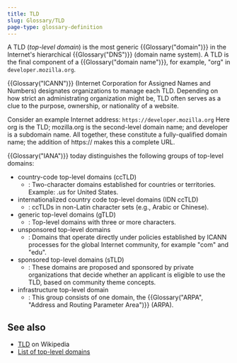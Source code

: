 ```yaml
---
title: TLD
slug: Glossary/TLD
page-type: glossary-definition
---
```


A TLD (_top-level domain_) is the most generic {{Glossary("domain")}} in the Internet's hierarchical {{Glossary("DNS")}} (domain name system). A TLD is the final component of a {{Glossary("domain name")}}, for example, "org" in `developer.mozilla.org`.

{{Glossary("ICANN")}} (Internet Corporation for Assigned Names and Numbers) designates organizations to manage each TLD. Depending on how strict an administrating organization might be, TLD often serves as a clue to the purpose, ownership, or nationality of a website.

Consider an example Internet address: `https://developer.mozilla.org`
Here org is the TLD; mozilla.org is the second-level domain name; and developer is a subdomain name. All together, these constitute a fully-qualified domain name; the addition of https\:// makes this a complete URL.

{{Glossary("IANA")}} today distinguishes the following groups of top-level domains:

- country-code top-level domains (ccTLD)
  - : Two-character domains established for countries or territories. Example: _.us_ for United States.
- internationalized country code top-level domains (IDN ccTLD)
  - : ccTLDs in non-Latin character sets (e.g., Arabic or Chinese).
- generic top-level domains (gTLD)
  - : Top-level domains with three or more characters.
- unsponsored top-level domains
  - : Domains that operate directly under policies established by ICANN processes for the global Internet community, for example "com" and "edu".
- sponsored top-level domains (sTLD)
  - : These domains are proposed and sponsored by private organizations that decide whether an applicant is eligible to use the TLD, based on community theme concepts.
- infrastructure top-level domain
  - : This group consists of one domain, the {{Glossary("ARPA", "Address and Routing Parameter Area")}} (ARPA).

## See also

- [TLD](https://en.wikipedia.org/wiki/TLD) on Wikipedia
- [List of top-level domains](https://www.iana.org/domains/root/db)
